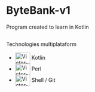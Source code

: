 # ByteBank-v1
Program created to learn in Kotlin

##

Technologies multiplataform
<div>
   <ul>
   <li><img align="center" alt="Victor-redis" height="30" width="40" src="https://cdn.jsdelivr.net/gh/devicons/devicon/icons/kotlin/kotlin-original.svg" />  Kotlin</li>
   <li>
	<img align="center" alt="Victor-redis" height="30" width="40" src="https://cdn.jsdelivr.net/gh/devicons/devicon/icons/perl/perl-original.svg" /> Perl</li>
	<li><img align="center" alt="Victor-redis" height="30" width="40" src="https://cdn.jsdelivr.net/gh/devicons/devicon/icons/git/git-original.svg" /> Shell / Git</li>
</ul>

</div>
